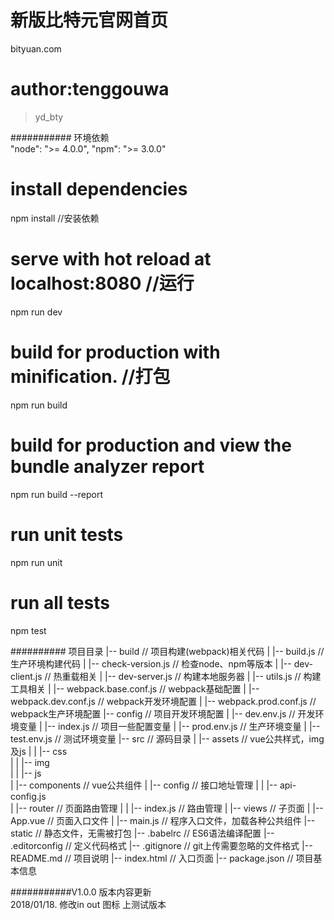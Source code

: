 # 新版比特元官网首页
bityuan.com

# author:tenggouwa

> yd_bty

  
########### 环境依赖  
"node": ">= 4.0.0",
"npm": ">= 3.0.0"

   
# install dependencies
npm install	//安装依赖

# serve with hot reload at localhost:8080	//运行
npm run dev

# build for production with minification.  //打包
npm run build

# build for production and view the bundle analyzer report
npm run build --report

# run unit tests
npm run unit

# run all tests
npm test
  
  
########## 项目目录
|-- build                            // 项目构建(webpack)相关代码
|   |-- build.js                     // 生产环境构建代码
|   |-- check-version.js             // 检查node、npm等版本
|   |-- dev-client.js                // 热重载相关
|   |-- dev-server.js                // 构建本地服务器
|   |-- utils.js                     // 构建工具相关
|   |-- webpack.base.conf.js         // webpack基础配置
|   |-- webpack.dev.conf.js          // webpack开发环境配置
|   |-- webpack.prod.conf.js         // webpack生产环境配置
|-- config                           // 项目开发环境配置
|   |-- dev.env.js                   // 开发环境变量
|   |-- index.js                     // 项目一些配置变量
|   |-- prod.env.js                  // 生产环境变量
|   |-- test.env.js                  // 测试环境变量
|-- src                              // 源码目录
|   |-- assets                         // vue公共样式，img及js
|   |   |-- css                      
|   |   |-- img                      
|   |   |-- js                     
|   |-- components                     // vue公共组件
|   |-- config                         // 接口地址管理
|   |   |-- api-config.js          
|   |-- router                         // 页面路由管理
|   |   |-- index.js                      // 路由管理
|   |-- views                          // 子页面
|   |-- App.vue                        // 页面入口文件
|   |-- main.js                        // 程序入口文件，加载各种公共组件
|-- static                           // 静态文件，无需被打包
|-- .babelrc                         // ES6语法编译配置
|-- .editorconfig                    // 定义代码格式
|-- .gitignore                       // git上传需要忽略的文件格式
|-- README.md                        // 项目说明
|-- index.html                       // 入口页面
|-- package.json                     // 项目基本信息

  
###########V1.0.0 版本内容更新  
2018/01/18.   修改in out 图标     上测试版本

